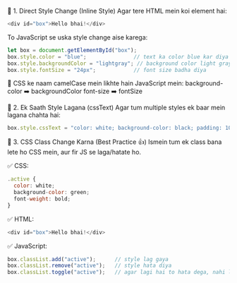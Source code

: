 🔸 1. Direct Style Change (Inline Style)
Agar tere HTML mein koi element hai:
```javascript
<div id="box">Hello bhai!</div>
```
To JavaScript se uska style change aise karega:
```javaScript
let box = document.getElementById("box");
box.style.color = "blue";               // text ka color blue kar diya
box.style.backgroundColor = "lightgray"; // background color light gray
box.style.fontSize = "24px";            // font size badha diya
```

🔁 CSS ke naam camelCase mein likhte hain JavaScript mein: background-color ➡️ backgroundColor
font-size ➡️ fontSize


🔸 2. Ek Saath Style Lagana (cssText)
Agar tum multiple styles ek baar mein lagana chahta hai:
```javaScript
box.style.cssText = "color: white; background-color: black; padding: 10px;";
```

🔸 3. CSS Class Change Karna (Best Practice 👍)
Ismein tum ek class bana lete ho CSS mein, aur fir JS se laga/hatate ho.

✅ CSS:
```javascript
.active {
  color: white;
  background-color: green;
  font-weight: bold;
}
```
✅ HTML:
```javascript
<div id="box">Hello bhai!</div>
```
✅ JavaScript:
```javascript
box.classList.add("active");      // style lag gaya
box.classList.remove("active");   // style hata diya
box.classList.toggle("active");   // agar lagi hai to hata dega, nahi lagi to laga dega
```